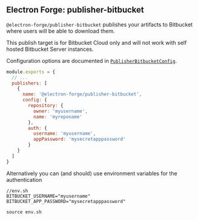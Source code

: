 ## Electron Forge: publisher-bitbucket

`@electron-forge/publisher-bitbucket` publishes your artifacts to Bitbucket where users will be able to download them.

This publish target is for Bitbucket Cloud only and will not work with self hosted Bitbucket Server instances.

Configuration options are documented in [`PublisherBitbucketConfig`](https://js.electronforge.io/interfaces/_electron_forge_publisher_bitbucket.PublisherBitbucketConfig.html).


```javascript title=forge.config.js
module.exports = {
  // ...
  publishers: [
    {
      name: '@electron-forge/publisher-bitbucket',
      config: {
        repository: {
          owner: 'myusername',
          name: 'myreponame'
        },
        auth: {
          username: 'myusername',
          appPassword: 'mysecretapppassword'
        }
    }
  ]
}
```

Alternatively you can (and should) use environment variables for the authentication

```
//env.sh
BITBUCKET_USERNAME="myusername"
BITBUCKET_APP_PASSWORD="mysecretapppassword"
```

```
source env.sh
```